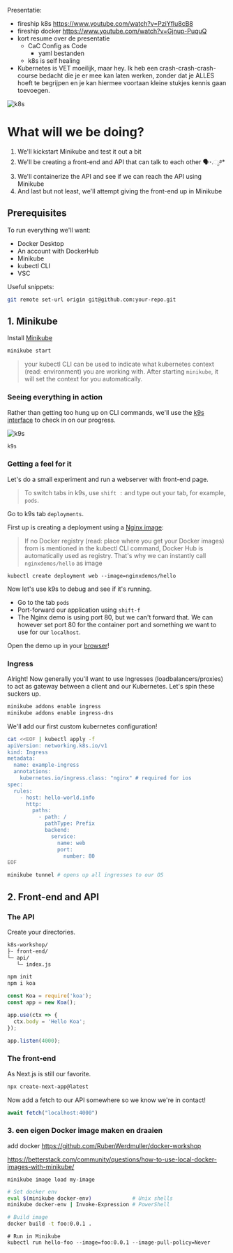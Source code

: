 Presentatie:

- fireship k8s https://www.youtube.com/watch?v=PziYflu8cB8
- fireship docker https://www.youtube.com/watch?v=Gjnup-PuquQ
- kort resume over de presentatie
  - CaC Config as Code
    - yaml bestanden
  - k8s is self healing
- Kubernetes is VET moeilijk, maar hey. Ik heb een crash-crash-crash-course bedacht die je er mee kan laten werken, zonder dat je ALLES hoeft te begrijpen en je kan hiermee voortaan kleine stukjes kennis gaan toevoegen.

![k8s](https://kubernetes.io/images/kubernetes-horizontal-color.png)

# What will we be doing?

1. We'll kickstart Minikube and test it out a bit
2. We'll be creating a front-end and API that can talk to each other 🗣⋆.ೃ࿔*
3. We'll containerize the API and see if we can reach the API using Minikube
4. And last but not least, we'll attempt giving the front-end up in Minikube

## Prerequisites

To run everything we'll want:

- Docker Desktop
- An account with DockerHub
- Minikube
- kubectl CLI
- VSC

Useful snippets:

```zsh
git remote set-url origin git@github.com:your-repo.git
```

## 1. Minikube

Install [Minikube](https://minikube.sigs.k8s.io/docs/start/)

```zsh
minikube start
```

> your kubectl CLI can be used to indicate what kubernetes context (read: environment) you are working with. After starting `minikube`, it will set the context for you automatically.

### Seeing everything in action

Rather than getting too hung up on CLI commands, we'll use the [k9s interface](https://k9scli.io/) to check in on our progress.

![k9s](https://cdn-icons-png.flaticon.com/128/194/194279.png)

```zsh
k9s
```

### Getting a feel for it

Let's do a small experiment and run a webserver with front-end page.

> To switch tabs in k9s, use `shift :` and type out your tab, for example, `pods`.

Go to k9s tab `deployments`.

First up is creating a deployment using a [Nginx image](https://hub.docker.com/r/nginxdemos/hello):

> If no Docker registry (read: place where you get your Docker images) from is mentioned in the kubectl CLI command, Docker Hub is automatically used as registry. That's why we can instantly call `nginxdemos/hello` as image

```
kubectl create deployment web --image=nginxdemos/hello
```

Now let's use k9s to debug and see if it's running.

- Go to the tab `pods`
- Port-forward our application using `shift-f`
- The Nginx demo is using port 80, but we can't forward that. We can however set port 80 for the container port and something we want to use for our `localhost`.

Open the demo up in your [browser](localhost:3000)!

### Ingress

<!-- Volg de ingress setup voor minikube
https://kubernetes.io/docs/tasks/access-application-cluster/ingress-minikube/
-->

Alright! Now generally you'll want to use Ingresses (loadbalancers/proxies) to act as gateway between a client and our Kubernetes. Let's spin these suckers up.

```zsh
minikube addons enable ingress
minikube addons enable ingress-dns
```

We'll add our first custom kubernetes configuration!

```sh
cat <<EOF | kubectl apply -f 
apiVersion: networking.k8s.io/v1
kind: Ingress
metadata:
  name: example-ingress
  annotations:
    kubernetes.io/ingress.class: "nginx" # required for ios
spec:
  rules:
    - host: hello-world.info
      http:
        paths:
          - path: /
            pathType: Prefix
            backend:
              service:
                name: web
                port:
                  number: 80
EOF
```

```zsh
minikube tunnel # opens up all ingresses to our OS
```


## 2. Front-end and API


### The API

Create your directories.

```sh
k8s-workshop/
├- front-end/
└─ api/
   └─ index.js
```

```zsh
npm init
npm i koa
```

```js
const Koa = require('koa');
const app = new Koa();

app.use(ctx => {
  ctx.body = 'Hello Koa';
});

app.listen(4000);
```

### The front-end

As Next.js is still our favorite.

```zsh
npx create-next-app@latest
```

Now add a fetch to our API somewhere so we know we're in contact!

```js
await fetch("localhost:4000")
```

<!-- https://github.com/neefrehman/manyworlds -->



### 3. een eigen Docker image maken en draaien

add docker
https://github.com/RubenWerdmuller/docker-workshop


https://betterstack.com/community/questions/how-to-use-local-docker-images-with-minikube/

```
minikube image load my-image
```

```zsh
# Set docker env
eval $(minikube docker-env)             # Unix shells
minikube docker-env | Invoke-Expression # PowerShell

# Build image
docker build -t foo:0.0.1 .
```

```
# Run in Minikube
kubectl run hello-foo --image=foo:0.0.1 --image-pull-policy=Never
```
